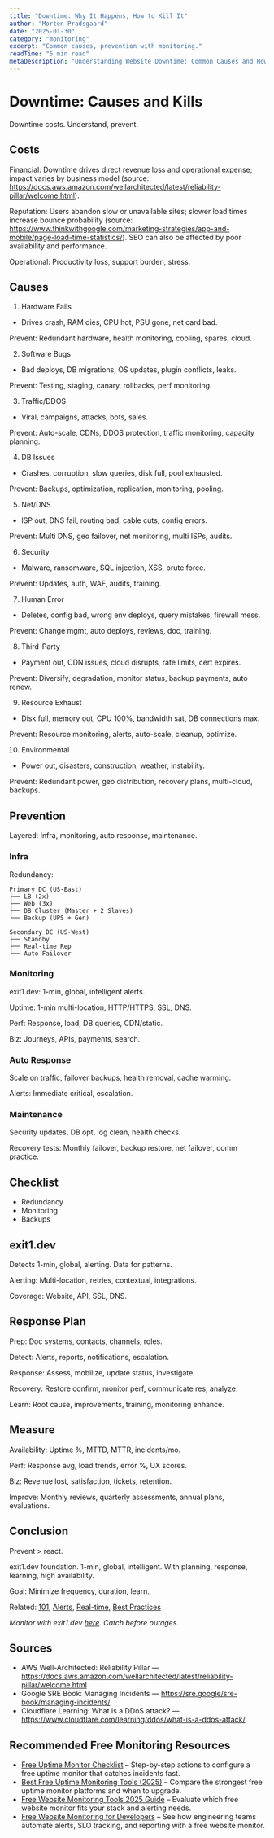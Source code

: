 ```yaml
---
title: "Downtime: Why It Happens, How to Kill It"
author: "Morten Pradsgaard"
date: "2025-01-30"
category: "monitoring"
excerpt: "Common causes, prevention with monitoring."
readTime: "5 min read"
metaDescription: "Understanding Website Downtime: Common Causes and How to Fix Them 2025 - Learn why websites go down, how to prevent downtime, and set up monitoring to catch issues before users do."
---
```


# Downtime: Causes and Kills

Downtime costs. Understand, prevent.

## Costs

Financial: Downtime drives direct revenue loss and operational expense; impact varies by business model (source: https://docs.aws.amazon.com/wellarchitected/latest/reliability-pillar/welcome.html).

Reputation: Users abandon slow or unavailable sites; slower load times increase bounce probability (source: https://www.thinkwithgoogle.com/marketing-strategies/app-and-mobile/page-load-time-statistics/). SEO can also be affected by poor availability and performance.

Operational: Productivity loss, support burden, stress.

## Causes

1. Hardware Fails
- Drives crash, RAM dies, CPU hot, PSU gone, net card bad.

Prevent: Redundant hardware, health monitoring, cooling, spares, cloud.

2. Software Bugs
- Bad deploys, DB migrations, OS updates, plugin conflicts, leaks.

Prevent: Testing, staging, canary, rollbacks, perf monitoring.

3. Traffic/DDOS
- Viral, campaigns, attacks, bots, sales.

Prevent: Auto-scale, CDNs, DDOS protection, traffic monitoring, capacity planning.

4. DB Issues
- Crashes, corruption, slow queries, disk full, pool exhausted.

Prevent: Backups, optimization, replication, monitoring, pooling.

5. Net/DNS
- ISP out, DNS fail, routing bad, cable cuts, config errors.

Prevent: Multi DNS, geo failover, net monitoring, multi ISPs, audits.

6. Security
- Malware, ransomware, SQL injection, XSS, brute force.

Prevent: Updates, auth, WAF, audits, training.

7. Human Error
- Deletes, config bad, wrong env deploys, query mistakes, firewall mess.

Prevent: Change mgmt, auto deploys, reviews, doc, training.

8. Third-Party
- Payment out, CDN issues, cloud disrupts, rate limits, cert expires.

Prevent: Diversify, degradation, monitor status, backup payments, auto renew.

9. Resource Exhaust
- Disk full, memory out, CPU 100%, bandwidth sat, DB connections max.

Prevent: Resource monitoring, alerts, auto-scale, cleanup, optimize.

10. Environmental
- Power out, disasters, construction, weather, instability.

Prevent: Redundant power, geo distribution, recovery plans, multi-cloud, backups.

## Prevention

Layered: Infra, monitoring, auto response, maintenance.

### Infra

Redundancy:
```
Primary DC (US-East)
├── LB (2x)
├── Web (3x)
├── DB Cluster (Master + 2 Slaves)
└── Backup (UPS + Gen)

Secondary DC (US-West)
├── Standby
├── Real-time Rep
└── Auto Failover
```

### Monitoring

exit1.dev: 1-min, global, intelligent alerts.

Uptime: 1-min multi-location, HTTP/HTTPS, SSL, DNS.

Perf: Response, load, DB queries, CDN/static.

Biz: Journeys, APIs, payments, search.

### Auto Response

Scale on traffic, failover backups, health removal, cache warming.

Alerts: Immediate critical, escalation.

### Maintenance

Security updates, DB opt, log clean, health checks.

Recovery tests: Monthly failover, backup restore, net failover, comm practice.

## Checklist

- Redundancy
- Monitoring
- Backups

## exit1.dev

Detects 1-min, global, alerting. Data for patterns.

Alerting: Multi-location, retries, contextual, integrations.

Coverage: Website, API, SSL, DNS.

## Response Plan

Prep: Doc systems, contacts, channels, roles.

Detect: Alerts, reports, notifications, escalation.

Response: Assess, mobilize, update status, investigate.

Recovery: Restore confirm, monitor perf, communicate res, analyze.

Learn: Root cause, improvements, training, monitoring enhance.

## Measure

Availability: Uptime %, MTTD, MTTR, incidents/mo.

Perf: Response avg, load trends, error %, UX scores.

Biz: Revenue lost, satisfaction, tickets, retention.

Improve: Monthly reviews, quarterly assessments, annual plans, evaluations.

## Conclusion

Prevent > react.

exit1.dev foundation. 1-min, global, intelligent. With planning, response, learning, high availability.

Goal: Minimize frequency, duration, learn.

Related: [101](/blog/website-monitoring-101), [Alerts](/blog/downtime-alerts-guide), [Real-time](/blog/importance-of-real-time-alerts), [Best Practices](/blog/website-monitoring-best-practices-2025)

*Monitor with exit1.dev [here](https://app.exit1.dev/). Catch before outages.*

## Sources

- AWS Well-Architected: Reliability Pillar — https://docs.aws.amazon.com/wellarchitected/latest/reliability-pillar/welcome.html
- Google SRE Book: Managing Incidents — https://sre.google/sre-book/managing-incidents/
- Cloudflare Learning: What is a DDoS attack? — https://www.cloudflare.com/learning/ddos/what-is-a-ddos-attack/

## Recommended Free Monitoring Resources

- [Free Uptime Monitor Checklist](/blog/free-uptime-monitor-checklist) – Step-by-step actions to configure a free uptime monitor that catches incidents fast.
- [Best Free Uptime Monitoring Tools (2025)](/blog/best-free-uptime-monitoring-tools) – Compare the strongest free uptime monitor platforms and when to upgrade.
- [Free Website Monitoring Tools 2025 Guide](/blog/free-website-monitoring-tools-2025) – Evaluate which free website monitor fits your stack and alerting needs.
- [Free Website Monitoring for Developers](/blog/free-website-monitoring-for-developers) – See how engineering teams automate alerts, SLO tracking, and reporting with a free website monitor.

